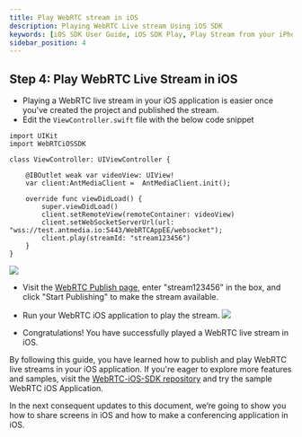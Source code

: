 ```yaml
---
title: Play WebRTC stream in iOS
description: Playing WebRTC Live stream Using iOS SDK 
keywords: [iOS SDK User Guide, iOS SDK Play, Play Stream from your iPhone, Ant Media Server Documentation, Ant Media Server Tutorials]
sidebar_position: 4
---
```


## Step 4: Play WebRTC Live Stream in iOS
- Playing a WebRTC live stream in your iOS application is easier once you've created the project and published the stream.
- Edit the `ViewController.swift` file with the below code snippet
```
import UIKit
import WebRTCiOSSDK

class ViewController: UIViewController {

    @IBOutlet weak var videoView: UIView!
    var client:AntMediaClient =  AntMediaClient.init();
    
    override func viewDidLoad() {
        super.viewDidLoad()
        client.setRemoteView(remoteContainer: videoView)
        client.setWebSocketServerUrl(url: "wss://test.antmedia.io:5443/WebRTCAppEE/websocket");
        client.play(streamId: "stream123456")
    }
}
```
![](@site/static/img/ios-SDK/view-play.png)

- Visit the [WebRTC Publish page](https://antmedia.io/webrtc-samples/webrtc-publish-webrtc-play/), enter "stream123456" in the box, and click "Start Publishing" to make the stream available.

- Run your WebRTC iOS application to play the stream.
![](@site/static/img/ios-SDK/play-ios.png)

- Congratulations! You have successfully played a WebRTC live stream in iOS.

By following this guide, you have learned how to publish and play WebRTC live streams in your iOS application. If you're eager to explore more features and samples, visit the [WebRTC-iOS-SDK repository](https://github.com/ant-media/WebRTC-iOS-SDK) and try the sample WebRTC iOS Application.

In the next consequent updates to this document, we’re going to show you how to share screens in iOS and how to make a conferencing application in iOS.